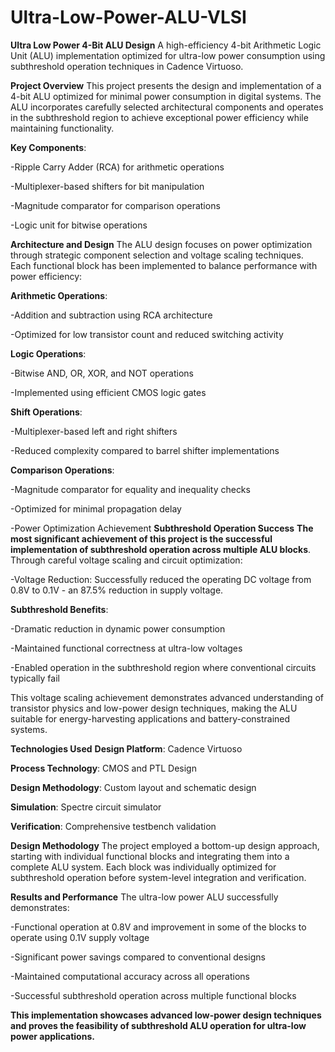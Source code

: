 # Ultra-Low-Power-ALU-VLSI

**Ultra Low Power 4-Bit ALU Design**
A high-efficiency 4-bit Arithmetic Logic Unit (ALU) implementation optimized for ultra-low power consumption using subthreshold operation techniques in Cadence Virtuoso.

**Project Overview**
This project presents the design and implementation of a 4-bit ALU optimized for minimal power consumption in digital systems. The ALU incorporates carefully selected architectural components and operates in the subthreshold region to achieve exceptional power efficiency while maintaining functionality.

**Key Components**:

-Ripple Carry Adder (RCA) for arithmetic operations

-Multiplexer-based shifters for bit manipulation

-Magnitude comparator for comparison operations

-Logic unit for bitwise operations

**Architecture and Design**
The ALU design focuses on power optimization through strategic component selection and voltage scaling techniques. Each functional block has been implemented to balance performance with power efficiency:

**Arithmetic Operations**:

-Addition and subtraction using RCA architecture

-Optimized for low transistor count and reduced switching activity

**Logic Operations**:

-Bitwise AND, OR, XOR, and NOT operations

-Implemented using efficient CMOS logic gates

**Shift Operations**:

-Multiplexer-based left and right shifters

-Reduced complexity compared to barrel shifter implementations

**Comparison Operations**:

-Magnitude comparator for equality and inequality checks

-Optimized for minimal propagation delay

-Power Optimization Achievement
**Subthreshold Operation Success**
**The most significant achievement of this project is the successful implementation of subthreshold operation across multiple ALU blocks**. Through careful voltage scaling and circuit optimization:

-Voltage Reduction: Successfully reduced the operating DC voltage from 0.8V to 0.1V - an 87.5% reduction in supply voltage.

**Subthreshold Benefits**:

-Dramatic reduction in dynamic power consumption

-Maintained functional correctness at ultra-low voltages

-Enabled operation in the subthreshold region where conventional circuits typically fail

This voltage scaling achievement demonstrates advanced understanding of transistor physics and low-power design techniques, making the ALU suitable for energy-harvesting applications and battery-constrained systems.

**Technologies Used**
**Design Platform**: Cadence Virtuoso

**Process Technology**: CMOS and PTL Design

**Design Methodology**: Custom layout and schematic design

**Simulation**: Spectre circuit simulator

**Verification**: Comprehensive testbench validation

**Design Methodology**
The project employed a bottom-up design approach, starting with individual functional blocks and integrating them into a complete ALU system. Each block was individually optimized for subthreshold operation before system-level integration and verification.

**Results and Performance**
The ultra-low power ALU successfully demonstrates:

-Functional operation at 0.8V and improvement in some of the blocks to operate using 0.1V supply voltage

-Significant power savings compared to conventional designs

-Maintained computational accuracy across all operations

-Successful subthreshold operation across multiple functional blocks

**This implementation showcases advanced low-power design techniques and proves the feasibility of subthreshold ALU operation for ultra-low power applications.**
